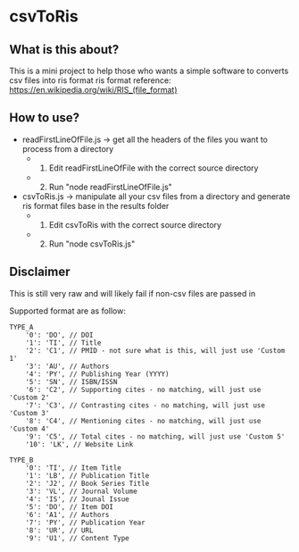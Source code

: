 # csvToRis 

## What is this about?
This is a mini project to help those who wants a simple software to converts csv files into ris format 
ris format reference: https://en.wikipedia.org/wiki/RIS_(file_format)

## How to use?
- readFirstLineOfFile.js -> get all the headers of the files you want to process from a directory
    - 1) Edit readFirstLineOfFile with the correct source directory
    - 2) Run "node readFirstLineOfFile.js"
- csvToRis.js -> manipulate all your csv files from a directory and generate ris format files base in the results folder
    - 1) Edit csvToRis with the correct source directory
    - 2) Run "node csvToRis.js"

## Disclaimer
This is still very raw and will likely fail if non-csv files are passed in


Supported format are as follow:
```
TYPE_A
    '0': 'DO', // DOI
    '1': 'TI', // Title
    '2': 'C1', // PMID - not sure what is this, will just use 'Custom 1'
    '3': 'AU', // Authors
    '4': 'PY', // Publishing Year (YYYY)
    '5': 'SN', // ISBN/ISSN
    '6': 'C2', // Supporting cites - no matching, will just use 'Custom 2'
    '7': 'C3', // Contrasting cites - no matching, will just use 'Custom 3'
    '8': 'C4', // Mentioning cites - no matching, will just use 'Custom 4'
    '9': 'C5', // Total cites - no matching, will just use 'Custom 5'
    '10': 'LK', // Website Link
```
```
TYPE_B
    '0': 'TI', // Item Title
    '1': 'LB', // Publication Title
    '2': 'J2', // Book Series Title
    '3': 'VL', // Journal Volume
    '4': 'IS', // Jounal Issue
    '5': 'DO', // Item DOI
    '6': 'A1', // Authors
    '7': 'PY', // Publication Year
    '8': 'UR', // URL
    '9': 'U1', // Content Type
```